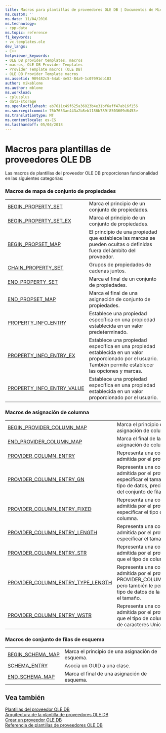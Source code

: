 ```yaml
---
title: Macros para plantillas de proveedores OLE DB | Documentos de Microsoft
ms.custom: ''
ms.date: 11/04/2016
ms.technology:
- cpp-data
ms.topic: reference
f1_keywords:
- vc.templates.ole
dev_langs:
- C++
helpviewer_keywords:
- OLE DB provider templates, macros
- macros, OLE DB Provider Templates
- Provider Template macros (OLE DB)
- OLE DB Provider Template macros
ms.assetid: 909482c5-64ab-4e52-84a9-1c07091db183
author: mikeblome
ms.author: mblome
ms.workload:
- cplusplus
- data-storage
ms.openlocfilehash: ab7611c49f625a36023b4e31bf6aff47ab16f156
ms.sourcegitcommit: 76b7653ae443a2b8eb1186b789f8503609d6453e
ms.translationtype: MT
ms.contentlocale: es-ES
ms.lasthandoff: 05/04/2018
---
```

# <a name="macros-for-ole-db-provider-templates"></a>Macros para plantillas de proveedores OLE DB
Las macros de plantillas del proveedor OLE DB proporcionan funcionalidad en las siguientes categorías:  
  
### <a name="property-set-map-macros"></a>Macros de mapa de conjunto de propiedades  
  
|||  
|-|-|  
|[BEGIN_PROPERTY_SET](../../data/oledb/begin-property-set.md)|Marca el principio de un conjunto de propiedades.|  
|[BEGIN_PROPERTY_SET_EX](../../data/oledb/begin-property-set-ex.md)|Marca el principio de un conjunto de propiedades.|  
|[BEGIN_PROPSET_MAP](../../data/oledb/begin-propset-map.md)|El principio de una propiedad que establece las marcas se pueden ocultas o definidas fuera del ámbito del proveedor.|  
|[CHAIN_PROPERTY_SET](../../data/oledb/chain-property-set.md)|Grupos de propiedades de cadenas juntos.|  
|[END_PROPERTY_SET](../../data/oledb/end-property-set.md)|Marca el final de un conjunto de propiedades.|  
|[END_PROPSET_MAP](../../data/oledb/end-propset-map.md)|Marca el final de una asignación de conjunto de propiedades.|  
|[PROPERTY_INFO_ENTRY](../../data/oledb/property-info-entry.md)|Establece una propiedad específica en una propiedad establecida en un valor predeterminado.|  
|[PROPERTY_INFO_ENTRY_EX](../../data/oledb/property-info-entry-ex.md)|Establece una propiedad específica en una propiedad establecida en un valor proporcionado por el usuario. También permite establecer las opciones y marcas.|  
|[PROPERTY_INFO_ENTRY_VALUE](../../data/oledb/property-info-entry-value.md)|Establece una propiedad específica en una propiedad establecida en un valor proporcionado por el usuario.|  
  
### <a name="column-map-macros"></a>Macros de asignación de columna  
  
|||  
|-|-|  
|[BEGIN_PROVIDER_COLUMN_MAP](../../data/oledb/begin-provider-column-map.md)|Marca el principio de las entradas de asignación de columna de proveedor.|  
|[END_PROVIDER_COLUMN_MAP](../../data/oledb/end-provider-column-map.md)|Marca el final de las entradas de asignación de columna de proveedor.|  
|[PROVIDER_COLUMN_ENTRY](../../data/oledb/provider-column-entry.md)|Representa una columna específica admitida por el proveedor.|  
|[PROVIDER_COLUMN_ENTRY_GN](../../data/oledb/provider-column-entry-gn.md)|Representa una columna específica admitida por el proveedor. Puede especificar el tamaño de la columna, tipo de datos, precisión, escala y GUID del conjunto de filas de esquema.|  
|[PROVIDER_COLUMN_ENTRY_FIXED](../../data/oledb/provider-column-entry-fixed.md)|Representa una columna específica admitida por el proveedor. Puede especificar el tipo de datos de columna.|  
|[PROVIDER_COLUMN_ENTRY_LENGTH](../../data/oledb/provider-column-entry-length.md)|Representa una columna específica admitida por el proveedor. Puede especificar el tamaño de columna.|  
|[PROVIDER_COLUMN_ENTRY_STR](../../data/oledb/provider-column-entry-str.md)|Representa una columna específica admitida por el proveedor. Se supone que el tipo de columna es una cadena.|  
|[PROVIDER_COLUMN_ENTRY_TYPE_LENGTH](../../data/oledb/provider-column-entry-type-length.md)|Representa una columna específica admitida por el proveedor. Al igual que PROVIDER_COLUMN_ENTRY_LENGTH, pero también le permite especificar el tipo de datos de la columna, así como el tamaño.|  
|[PROVIDER_COLUMN_ENTRY_WSTR](../../data/oledb/provider-column-entry-wstr.md)|Representa una columna específica admitida por el proveedor. Se supone que el tipo de columna es una cadena de caracteres Unicode.|  
  
### <a name="schema-rowset-macros"></a>Macros de conjunto de filas de esquema  
  
|||  
|-|-|  
|[BEGIN_SCHEMA_MAP](../../data/oledb/begin-schema-map.md)|Marca el principio de una asignación de esquema.|  
|[SCHEMA_ENTRY](../../data/oledb/schema-entry.md)|Asocia un GUID a una clase.|  
|[END_SCHEMA_MAP](../../data/oledb/end-schema-map.md)|Marca el final de una asignación de esquema.|  
  
## <a name="see-also"></a>Vea también  
 [Plantillas del proveedor OLE DB](../../data/oledb/ole-db-provider-templates-cpp.md)   
 [Arquitectura de la plantilla de proveedores OLE DB](../../data/oledb/ole-db-provider-template-architecture.md)   
 [Crear un proveedor OLE DB](../../data/oledb/creating-an-ole-db-provider.md)   
 [Referencia de plantillas de proveedores OLE DB](../../data/oledb/ole-db-provider-templates-reference.md)
